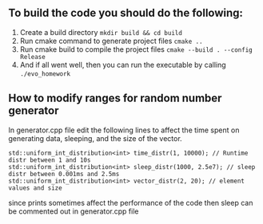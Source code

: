 
## To build the code you should do the following:

1. Create a build directory `mkdir build && cd build`
2. Run cmake command to generate project files `cmake ..`
3. Run cmake build to compile the project files `cmake --build . --config Release`
4. And if all went well, then you can run the executable by calling `./evo_homework`

## How to modify ranges for random number generator

In generator.cpp file edit the following lines to affect the time spent on generating data, sleeping, and the size of the vector.
```
std::uniform_int_distribution<int> time_distr(1, 10000); // Runtime distr between 1 and 10s
std::uniform_int_distribution<int> sleep_distr(1000, 2.5e7); // sleep distr between 0.001ms and 2.5ms
std::uniform_int_distribution<int> vector_distr(2, 20); // element values and size
```

since prints sometimes affect the performance of the code then sleep can be commented out in generator.cpp file



